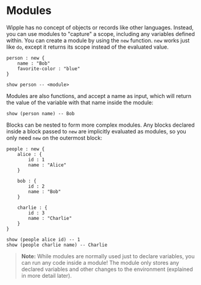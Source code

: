 # Modules

Wipple has no concept of objects or records like other languages. Instead, you can use modules to "capture" a scope, including any variables defined within. You can create a module by using the `new` function. `new` works just like `do`, except it returns its scope instead of the evaluated value.

```wipple
person : new {
    name : "Bob"
    favorite-color : "blue"
}

show person -- <module>
```

Modules are also functions, and accept a name as input, which will return the value of the variable with that name inside the module:

```wipple
show (person name) -- Bob
```

Blocks can be nested to form more complex modules. Any blocks declared inside a block passed to `new` are implicitly evaluated as modules, so you only need `new` on the outermost block:

```wipple
people : new {
    alice : {
        id : 1
        name : "Alice"
    }

    bob : {
        id : 2
        name : "Bob"
    }

    charlie : {
        id : 3
        name : "Charlie"
    }
}

show (people alice id) -- 1
show (people charlie name) -- Charlie
```

> **Note:** While modules are normally used just to declare variables, you can run any code inside a module! The module only stores any declared variables and other changes to the environment (explained in more detail later).
